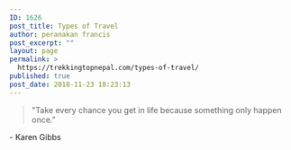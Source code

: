```yaml
---
ID: 1626
post_title: Types of Travel
author: peranakan francis
post_excerpt: ""
layout: page
permalink: >
  https://trekkingtopnepal.com/types-of-travel/
published: true
post_date: 2018-11-23 18:23:13
---
```

<blockquote>"Take every chance you get in life because something only happen once."</blockquote>
- Karen Gibbs